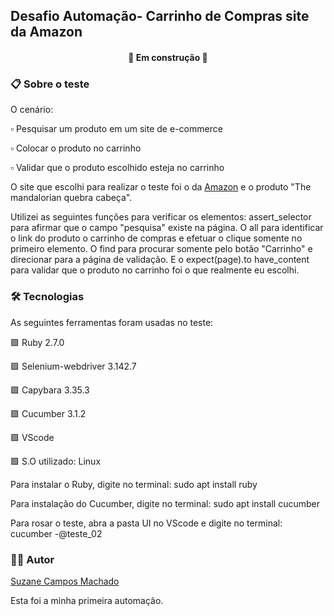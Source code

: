 ## Desafio Automação-  Carrinho de Compras site da Amazon
<h4 align="center"> 🚧 Em construção 🚧 </h4>

### 📋 Sobre o teste
O cenário:

 ▫ Pesquisar um produto em um site de e-commerce
 
 ▫ Colocar o produto no carrinho 
 
 ▫ Validar que o produto escolhido esteja no carrinho
 
O site que escolhi para realizar o teste foi o da  [Amazon](https://www.amazon.com.br/) e o produto "The mandalorian quebra cabeça".

Utilizei as seguintes funções para verificar os elementos: 
assert_selector para afirmar que o campo "pesquisa" existe na página. O  all para identificar o link do produto o carrinho de compras e efetuar o clique somente no primeiro elemento.  O find para procurar somente pelo botão "Carrinho" e direcionar para a página de validação. E o expect(page).to have_content para validar que o produto no carrinho foi o que realmente eu escolhi.
###  🛠 Tecnologias

As seguintes ferramentas foram usadas no teste:

🟪 Ruby 2.7.0

🟪 Selenium-webdriver 3.142.7

🟪 Capybara 3.35.3

🟪 Cucumber 3.1.2

🟪 VScode

🟪 S.O utilizado: Linux


Para instalar o Ruby, digite no terminal: sudo apt install ruby

Para instalação do Cucumber, digite no terminal: sudo apt install cucumber

Para rosar o teste, abra a pasta UI no VScode e digite no terminal: cucumber -@teste_02

### 🙋‍♀️ Autor
[Suzane Campos Machado](https://www.linkedin.com/in/suzanemachado/)

Esta foi a minha primeira automação. 
